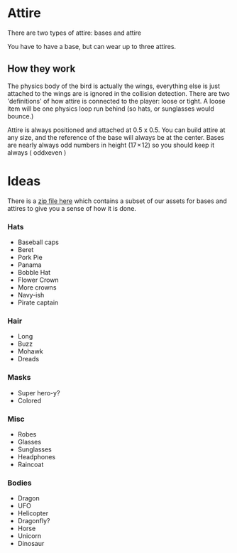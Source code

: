 # Attire

There are two types of attire: bases and attire

You have to have a base, but can wear up to three attires.

## How they work

The physics body of the bird is actually the wings, everything else is just attached to the wings are is ignored in the
collision detection. There are two 'definitions' of how attire is connected to the player: loose or tight. A loose item
will be one physics loop run behind (so hats, or sunglasses would bounce.)

Attire is always positioned and attached at 0.5 x 0.5. You can build attire at any size, and the reference of the base
will always be at the center. Bases are nearly always odd numbers in height (17 × 12) so you should keep it always (
oddxeven )

# Ideas

There is a [zip file here](./flappy-assets-ex.zip) which contains a subset of our assets for bases and attires to give
you a sense of how it is done.

### Hats

-   Baseball caps
-   Beret
-   Pork Pie
-   Panama
-   Bobble Hat
-   Flower Crown
-   More crowns
-   Navy-ish
-   Pirate captain

### Hair

-   Long
-   Buzz
-   Mohawk
-   Dreads

### Masks

-   Super hero-y?
-   Colored

### Misc

-   Robes
-   Glasses
-   Sunglasses
-   Headphones
-   Raincoat

### Bodies

-   Dragon
-   UFO
-   Helicopter
-   Dragonfly?
-   Horse
-   Unicorn
-   Dinosaur

